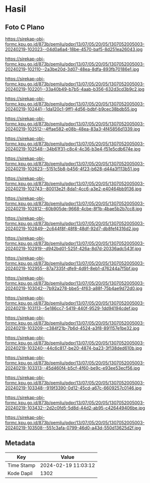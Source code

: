 # Hasil

## Foto C Plano

https://sirekap-obj-formc.kpu.go.id/873b/pemilu/pdpr/13/07/05/20/05/1307052005003-20240219-102023--04d0a6a4-18be-4570-baf5-8d251ea26043.jpg

https://sirekap-obj-formc.kpu.go.id/873b/pemilu/pdpr/13/07/05/20/05/1307052005003-20240219-102110--2a3be20d-3d07-48ea-8dfa-893fb70186e1.jpg

https://sirekap-obj-formc.kpu.go.id/873b/pemilu/pdpr/13/07/05/20/05/1307052005003-20240219-102201--33a40b49-b7b5-4aab-b356-632d3cd3b9c2.jpg

https://sirekap-obj-formc.kpu.go.id/873b/pemilu/pdpr/13/07/05/20/05/1307052005003-20240219-102441--1da120c1-9ff1-4d56-bdbf-b9cec38bdb55.jpg

https://sirekap-obj-formc.kpu.go.id/873b/pemilu/pdpr/13/07/05/20/05/1307052005003-20240219-102512--4ffae582-e08b-48ea-83a3-4f45856d1339.jpg

https://sirekap-obj-formc.kpu.go.id/873b/pemilu/pdpr/13/07/05/20/05/1307052005003-20240219-102548--34b61f31-c8c4-4c36-b3e4-f51e5cdb674e.jpg

https://sirekap-obj-formc.kpu.go.id/873b/pemilu/pdpr/13/07/05/20/05/1307052005003-20240219-102623--5151c5b8-b456-4f23-b628-d44a3f113b51.jpg

https://sirekap-obj-formc.kpu.go.id/873b/pemilu/pdpr/13/07/05/20/05/1307052005003-20240219-102743--80013e2f-8da1-4cc6-a3e2-e40464bb9136.jpg

https://sirekap-obj-formc.kpu.go.id/873b/pemilu/pdpr/13/07/05/20/05/1307052005003-20240219-102812--60b905de-9668-4cbe-8f1b-4bae5b2b7cc8.jpg

https://sirekap-obj-formc.kpu.go.id/873b/pemilu/pdpr/13/07/05/20/05/1307052005003-20240219-102849--2c644f8f-48f8-48df-92d7-db8fef4316d2.jpg

https://sirekap-obj-formc.kpu.go.id/873b/pemilu/pdpr/13/07/05/20/05/1307052005003-20240219-102919--d942bd01-525f-426a-8d7d-20336adc543f.jpg

https://sirekap-obj-formc.kpu.go.id/873b/pemilu/pdpr/13/07/05/20/05/1307052005003-20240219-102955--87a7335f-dfe9-4d91-8eb1-d76244a7f5bf.jpg

https://sirekap-obj-formc.kpu.go.id/873b/pemilu/pdpr/13/07/05/20/05/1307052005003-20240219-103042--7b92a278-bbe5-4f63-a88f-75b4ae9d72d0.jpg

https://sirekap-obj-formc.kpu.go.id/873b/pemilu/pdpr/13/07/05/20/05/1307052005003-20240219-103113--5e186cc7-5419-440f-9529-1dd94194cdef.jpg

https://sirekap-obj-formc.kpu.go.id/873b/pemilu/pdpr/13/07/05/20/05/1307052005003-20240219-103209--c384f21b-7b6d-4524-a3f8-891157e1be32.jpg

https://sirekap-obj-formc.kpu.go.id/873b/pemilu/pdpr/13/07/05/20/05/1307052005003-20240219-103240--44c6c817-be20-4874-ba23-3f138ded610b.jpg

https://sirekap-obj-formc.kpu.go.id/873b/pemilu/pdpr/13/07/05/20/05/1307052005003-20240219-103313--45d460f4-b5cf-4f60-be9c-e93ee53ecf56.jpg

https://sirekap-obj-formc.kpu.go.id/873b/pemilu/pdpr/13/07/05/20/05/1307052005003-20240219-103348--919f3390-0d12-45cd-a67c-6609257c0146.jpg

https://sirekap-obj-formc.kpu.go.id/873b/pemilu/pdpr/13/07/05/20/05/1307052005003-20240219-103432--2d2c0fd5-5d8d-44d2-ab95-c426449406be.jpg

https://sirekap-obj-formc.kpu.go.id/873b/pemilu/pdpr/13/07/05/20/05/1307052005003-20240219-103508--551c3afa-0799-46d0-a43d-550d13625d2f.jpg


## Metadata

| Key        | Value               |
| ---------- | ------------------- |
| Time Stamp | 2024-02-19 11:03:12 |
| Kode Dapil | 1302                |



